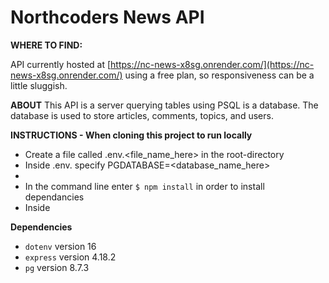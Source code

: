 # Northcoders News API

<b>WHERE TO FIND:</b>

API currently hosted at [https://nc-news-x8sg.onrender.com/](https://nc-news-x8sg.onrender.com/) using a free plan, so responsiveness can be a little sluggish.

<b>ABOUT</b>
This API is a server querying tables using PSQL is a database. The database is used to store articles, comments, topics, and users.


<b>INSTRUCTIONS - When cloning this project to run locally</b>
- Create a file called .env.<file_name_here> in the root-directory
- Inside .env.<filenamehere> specify PGDATABASE=<database_name_here>
- 
- In the command line enter `$ npm install` in order to install dependancies
- Inside


<b>Dependencies</b>
 - `dotenv` version 16
 - `express` version 4.18.2
 - `pg` version 8.7.3
